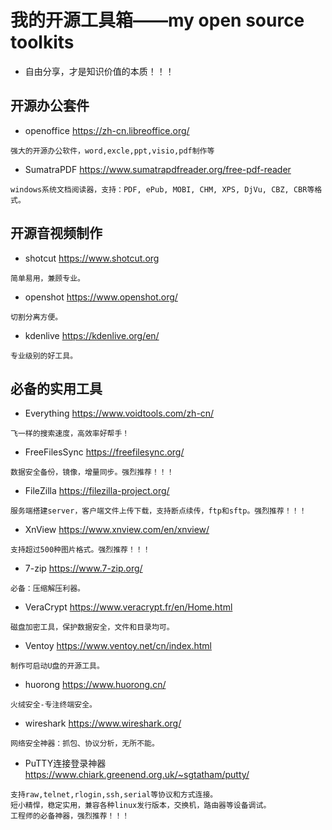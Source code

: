 # 我的开源工具箱——my open source toolkits
- 自由分享，才是知识价值的本质！！！

## 开源办公套件
- openoffice https://zh-cn.libreoffice.org/
```
强大的开源办公软件，word,excle,ppt,visio,pdf制作等
```
- SumatraPDF https://www.sumatrapdfreader.org/free-pdf-reader
```
windows系统文档阅读器，支持：PDF, ePub, MOBI, CHM, XPS, DjVu, CBZ, CBR等格式。
```

## 开源音视频制作
- shotcut https://www.shotcut.org
```
简单易用，兼顾专业。
```
- openshot https://www.openshot.org/
```
切割分离方便。
```
- kdenlive https://kdenlive.org/en/
```
专业级别的好工具。
```
## 必备的实用工具
- Everything https://www.voidtools.com/zh-cn/
```
飞一样的搜索速度，高效率好帮手！
```
- FreeFilesSync https://freefilesync.org/
```
数据安全备份，镜像，增量同步。强烈推荐！！！
```
- FileZilla https://filezilla-project.org/
```
服务端搭建server，客户端文件上传下载，支持断点续传，ftp和sftp。强烈推荐！！！
```
- XnView https://www.xnview.com/en/xnview/
```
支持超过500种图片格式。强烈推荐！！！
```
- 7-zip https://www.7-zip.org/
```
必备：压缩解压利器。
```
- VeraCrypt https://www.veracrypt.fr/en/Home.html
```
磁盘加密工具，保护数据安全，文件和目录均可。
```
- Ventoy https://www.ventoy.net/cn/index.html
```
制作可启动U盘的开源工具。
```
- huorong https://www.huorong.cn/
```
火绒安全-专注终端安全。
```
- wireshark https://www.wireshark.org/
```
网络安全神器：抓包、协议分析，无所不能。
```
- PuTTY连接登录神器 https://www.chiark.greenend.org.uk/~sgtatham/putty/
```
支持raw,telnet,rlogin,ssh,serial等协议和方式连接。
短小精悍，稳定实用，兼容各种linux发行版本，交换机，路由器等设备调试。
工程师的必备神器，强烈推荐！！！
```

